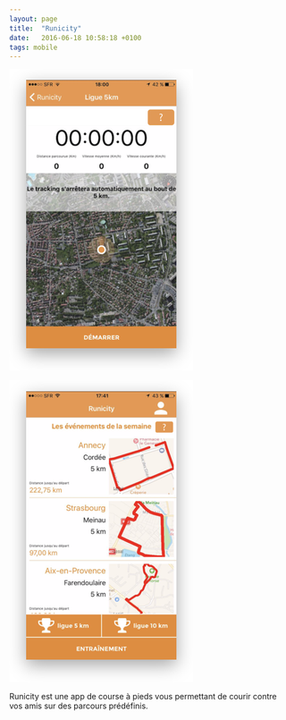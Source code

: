 ```yaml
---
layout: page
title:  "Runicity"
date:   2016-06-18 10:58:18 +0100
tags: mobile
---
```

![Runicity running](/assets/freelance/runicity-1.png)

![Runicity runs list](/assets/freelance/runicity-2.png)

Runicity est une app de course à pieds vous permettant de courir contre vos amis sur des parcours prédéfinis.
